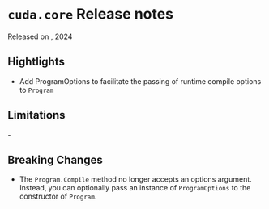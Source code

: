 # `cuda.core` Release notes

Released on <TODO>, 2024

## Hightlights
- Add ProgramOptions to facilitate the passing of runtime compile options to `Program`

## Limitations
-<TODO>

## Breaking Changes
- The `Program.Compile` method no longer accepts an options argument. Instead, you can optionally pass an instance of `ProgramOptions` to the constructor of `Program`.
